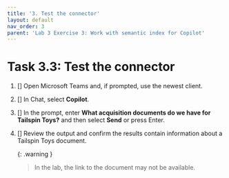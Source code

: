 ```yaml
---
title: '3. Test the connector'
layout: default
nav_order: 3
parent: 'Lab 3 Exercise 3: Work with semantic index for Copilot'
---
```


# Task 3.3: Test the connector

1. [] Open Microsoft Teams and, if prompted, use the newest client.

1. [] In Chat, select **Copilot**.

1. [] In the prompt, enter **What acquisition documents do we have for Tailspin Toys?** and then select **Send** or press Enter.

1. [] Review the output and confirm the results contain information about a Tailspin Toys document.

    {: .warning }
    > In the lab, the link to the document may not be available.
